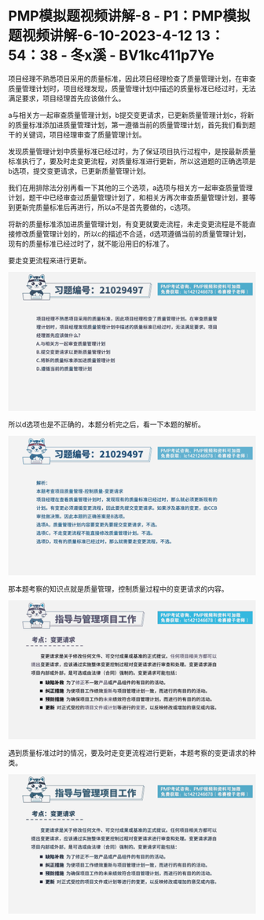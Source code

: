 # PMP模拟题视频讲解-8 - P1：PMP模拟题视频讲解-6-10-2023-4-12 13：54：38 - 冬x溪 - BV1kc411p7Ye

项目经理不熟悉项目采用的质量标准，因此项目经理检查了质量管理计划，在审查质量管理计划时，项目经理发现，质量管理计划中描述的质量标准已经过时，无法满足要求，项目经理首先应该做什么。

a与相关方一起审查质量管理计划，b提交变更请求，已更新质量管理计划c，将新的质量标准添加进质量管理计划，第一遵循当前的质量管理计划，首先我们看到题干的关键词，项目经理审查了质量管理计划。

发现质量管理计划中质量标准已经过时，为了保证项目执行过程中，是按最新质量标准执行了，要及时走变更流程，对质量标准进行更新，所以这道题的正确选项是b选项，提交变更请求，已更新质量管理计划。

我们在用排除法分别再看一下其他的三个选项，a选项与相关方一起审查质量管理计划，题干中已经审查过质量管理计划了，和相关方再次审查质量管理计划，要等到更新完质量标准后再进行，所以a不是首先要做的，c选项。

将新的质量标准添加进质量管理计划，有变更就要走流程，未走变更流程是不能直接修改质量管理计划的，所以c的描述不合适，d选项遵循当前的质量管理计划，现有的质量标准已经过时了，就不能沿用旧的标准了。

要走变更流程来进行更新。

![](img/4c914ee5d22c49d9678d28a7b73bcbfe_1.png)

所以d选项也是不正确的，本题分析完之后，看一下本题的解析。

![](img/4c914ee5d22c49d9678d28a7b73bcbfe_3.png)

那本题考察的知识点就是质量管理，控制质量过程中的变更请求的内容。

![](img/4c914ee5d22c49d9678d28a7b73bcbfe_5.png)

遇到质量标准过时的情况，要及时走变更流程进行更新，本题考察的变更请求的种类。

![](img/4c914ee5d22c49d9678d28a7b73bcbfe_7.png)